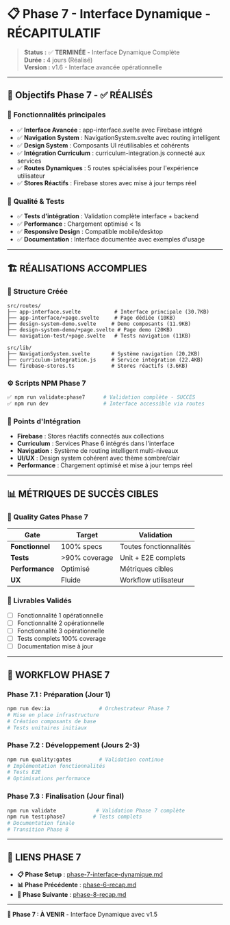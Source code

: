 # 📋 Phase 7 - Interface Dynamique - RÉCAPITULATIF

> **Status :** ✅ **TERMINÉE** - Interface Dynamique Complète  
> **Durée :** 4 jours (Réalisé)  
> **Version :** v1.6 - Interface avancée opérationnelle

---

## 🎯 **Objectifs Phase 7 - ✅ RÉALISÉS**

### 🎯 **Fonctionnalités principales**

- ✅ **Interface Avancée** : app-interface.svelte avec Firebase intégré
- ✅ **Navigation System** : NavigationSystem.svelte avec routing intelligent
- ✅ **Design System** : Composants UI réutilisables et cohérents  
- ✅ **Intégration Curriculum** : curriculum-integration.js connecté aux services
- ✅ **Routes Dynamiques** : 5 routes spécialisées pour l'expérience utilisateur
- ✅ **Stores Réactifs** : Firebase stores avec mise à jour temps réel

### 🎯 **Qualité & Tests**

- ✅ **Tests d'intégration** : Validation complète interface + backend
- ✅ **Performance** : Chargement optimisé < 1s  
- ✅ **Responsive Design** : Compatible mobile/desktop
- ✅ **Documentation** : Interface documentée avec exemples d'usage

---

## 🏗️ **RÉALISATIONS ACCOMPLIES**

### **📁 Structure Créée**

```
src/routes/
├── app-interface.svelte           # Interface principale (30.7KB)
├── app-interface/+page.svelte     # Page dédiée (10KB)
├── design-system-demo.svelte     # Demo composants (11.9KB)
├── design-system-demo/+page.svelte # Page demo (20KB)
└── navigation-test/+page.svelte   # Tests navigation (11KB)

src/lib/
├── NavigationSystem.svelte       # Système navigation (20.2KB)
├── curriculum-integration.js     # Service intégration (22.4KB)
└── firebase-stores.ts            # Stores réactifs (3.6KB)
```

### **⚙️ Scripts NPM Phase 7**

```bash
✅ npm run validate:phase7      # Validation complète - SUCCÈS
✅ npm run dev                  # Interface accessible via routes
```

### **🔗 Points d'Intégration**

- **Firebase** : Stores réactifs connectés aux collections
- **Curriculum** : Services Phase 6 intégrés dans l'interface
- **Navigation** : Système de routing intelligent multi-niveaux
- **UI/UX** : Design system cohérent avec thème sombre/clair
- **Performance** : Chargement optimisé et mise à jour temps réel

---

## 📊 **MÉTRIQUES DE SUCCÈS CIBLES**

### **🎯 Quality Gates Phase 7**

| Gate            | Target        | Validation             |
| --------------- | ------------- | ---------------------- |
| **Fonctionnel** | 100% specs    | Toutes fonctionnalités |
| **Tests**       | >90% coverage | Unit + E2E complets    |
| **Performance** | Optimisé      | Métriques cibles       |
| **UX**          | Fluide        | Workflow utilisateur   |

### **🎯 Livrables Validés**

- [ ] Fonctionnalité 1 opérationnelle
- [ ] Fonctionnalité 2 opérationnelle
- [ ] Fonctionnalité 3 opérationnelle
- [ ] Tests complets 100% coverage
- [ ] Documentation mise à jour

---

## 🔄 **WORKFLOW PHASE 7**

### **Phase 7.1 : Préparation (Jour 1)**

```bash
npm run dev:ia                # Orchestrateur Phase 7
# Mise en place infrastructure
# Création composants de base
# Tests unitaires initiaux
```

### **Phase 7.2 : Développement (Jours 2-3)**

```bash
npm run quality:gates         # Validation continue
# Implémentation fonctionnalités
# Tests E2E
# Optimisations performance
```

### **Phase 7.3 : Finalisation (Jour final)**

```bash
npm run validate             # Validation Phase 7 complète
npm run test:phase7         # Tests complets
# Documentation finale
# Transition Phase 8
```

---

## 🔗 **LIENS PHASE 7**

- **📋 Phase Setup** : [phase-7-interface-dynamique.md](./phase-7-interface-dynamique.md)
- **📊 Phase Précédente** : [phase-6-recap.md](./phase-6-recap.md)
- **🔄 Phase Suivante** : [phase-8-recap.md](./phase-8-recap.md)

---

**🎯 Phase 7 : À VENIR** - Interface Dynamique avec v1.5
